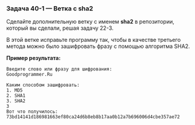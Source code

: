 ### Задача 40-1 — Ветка с sha2 

Сделайте дополнительную ветку c именем **sha2** в репозитории, который вы сделали, решая задачу 22-3.

В этой ветке исправьте программу так, чтобы в качестве третьего метода можно было зашифровать фразу с помощью алгоритма SHA2.

**Пример результата:**

```
Введите слово или фразу для шифрования:
Goodprogrammer.Ru

Каким способом зашифровать:
1. MD5
2. SHA1
3. SHA2
3
Вот что получилось:
73bd14141d186981663ef80ca24d6b8eb8b17aa0b12a7b696006d4cbe357ae72
```
